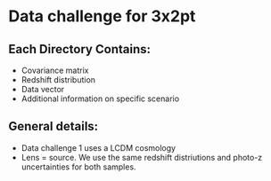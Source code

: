 # Data challenge for 3x2pt

## Each Directory Contains:
- Covariance matrix
- Redshift distribution
- Data vector
- Additional information on specific scenario

## General details:
- Data challenge 1 uses a LCDM cosmology
- Lens = source. We use the same redshift distriutions and photo-z uncertainties for both samples.
